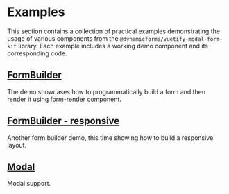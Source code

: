 # Examples

This section contains a collection of practical examples demonstrating the usage of various components from the 
`@dynamicforms/vuetify-modal-form-kit` library. Each example includes a working demo component and its corresponding
code.

## [FormBuilder](./form-builder)

The demo showcases how to programmatically build a form and then render it using form-render component.

## [FormBuilder - responsive](./form-builder-responsive)

Another form builder demo, this time showing how to build a responsive layout.

## [Modal](./dialog-basic)

Modal support.

